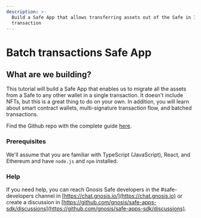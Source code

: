 ```yaml
---
description: >-
  Build a Safe App that allows transferring assets out of the Safe in 1
  transaction
---
```


# Batch transactions Safe App

## What are we building?

This tutorial will build a Safe App that enables us to migrate all the assets from a Safe to any other wallet in a single transaction. It doesn't include NFTs, but this is a great thing to do on your own. In addition, you will learn about smart contract wallets, multi-signature transaction flow, and batched transactions.

Find the Github repo with the complete guide [here](https://github.com/gnosis/safe-apps-sdk/tree/master/guides/drain-safe-app).&#x20;

### Prerequisites

We'll assume that you are familiar with TypeScript (JavaScript), React, and Ethereum and have `node.js` and `npm` installed.

### Help

If you need help, you can reach Gnosis Safe developers in the #safe-developers channel in [https://chat.gnosis.io/](https://chat.gnosis.io) or create a discussion in [https://github.com/gnosis/safe-apps-sdk/discussions](https://github.com/gnosis/safe-apps-sdk/discussions).
